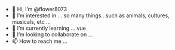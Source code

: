 - 👋 Hi, I’m @flower8073
- 👀 I’m interested in ... so many things.. such as animals, cultures, musicals, etc ...
- 🌱 I’m currently learning ... vue 
- 💞️ I’m looking to collaborate on ... 
- 📫 How to reach me ...

<!---
flower8073/flower8073 is a ✨ special ✨ repository because its `README.md` (this file) appears on your GitHub profile.
You can click the Preview link to take a look at your changes.
--->
